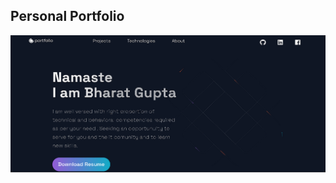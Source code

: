 ## Personal Portfolio

![Portfolio Website](https://github.com/Bharatgupta922/photos/blob/main/portfolioWebsite/readmeimagereal.png)
